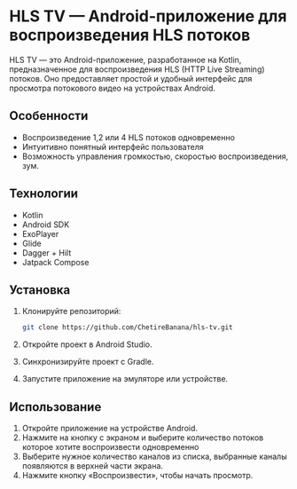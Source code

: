 # HLS TV — Android-приложение для воспроизведения HLS потоков

HLS TV — это Android-приложение, разработанное на Kotlin, предназначенное для воспроизведения HLS (HTTP Live Streaming) потоков. Оно предоставляет простой и удобный интерфейс для просмотра потокового видео на устройствах Android.

## Особенности

- Воспроизведение 1,2 или 4 HLS потоков одновременно
- Интуитивно понятный интерфейс пользователя
- Возможность управления громкостью, скоростью воспроизведения, зум.


## Технологии

- Kotlin
- Android SDK
- ExoPlayer
- Glide
- Dagger + Hilt
- Jatpack Compose

## Установка

1. Клонируйте репозиторий:

   ```bash
   git clone https://github.com/ChetireBanana/hls-tv.git
   ```
2. Откройте проект в Android Studio.
3. Синхронизируйте проект с Gradle.
4. Запустите приложение на эмуляторе или устройстве.

## Использование

1. Откройте приложение на устройстве Android.
2. Нажмите на кнопку с экраном и выберите количество потоков которое хотите воспроизвести одновременно
3. Выберите нужное количество каналов из списка, выбранные каналы появляются в верхней части экрана.
4. Нажмите кнопку «Воспроизвести», чтобы начать просмотр.
